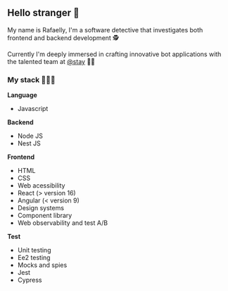 ## Hello stranger 👋 

My name is Rafaelly, I'm a software detective that investigates both frontend and backend development 🕵️

Currently I'm deeply immersed in crafting innovative bot applications with the talented team at [@stay](https://github.com/stay-technologies) 🤖🧡

### My stack 👩🏽‍💻

**Language**
- Javascript

**Backend**
- Node JS
- Nest JS

**Frontend**
- HTML
- CSS
- Web acessibility
- React (> version 16)
- Angular (< version 9)
- Design systems
- Component library
- Web observability and test A/B

**Test**
- Unit testing
- Ee2 testing
- Mocks and spies
- Jest
- Cypress
